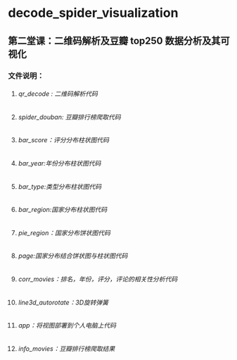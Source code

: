 # decode_spider_visualization

## 第二堂课：二维码解析及豆瓣 top250 数据分析及其可视化

### 文件说明：

1. ###### qr_decode : 二维码解析代码

2. ###### spider_douban: 豆瓣排行榜爬取代码

3. ###### bar_score：评分分布柱状图代码

4. ###### bar_year:年份分布柱状图代码

5. ###### bar_type:类型分布柱状图代码

6. ###### bar_region:国家分布柱状图代码

7. ###### pie_region：国家分布饼状图代码

8. ###### page:国家分布结合饼状图与柱状图代码

9. ###### corr_movies：排名，年份，评分，评论的相关性分析代码

10. ###### line3d_autorotate：3D旋转弹簧

11. ###### app：将视图部署到个人电脑上代码

12. ###### info_movies：豆瓣排行榜爬取结果
